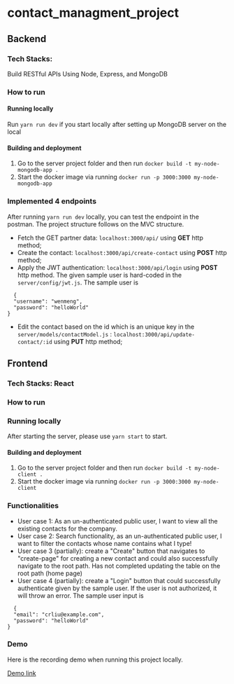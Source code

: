 # contact_managment_project

## Backend

### Tech Stacks:

Build RESTful APIs Using Node, Express, and MongoDB

### How to run
#### Running locally

Run `yarn run dev` if you start locally after setting up MongoDB server on the local

#### Building and deployment

1. Go to the server project folder and then run `docker build -t my-node-mongodb-app .`
2. Start the docker image via running `docker run -p 3000:3000 my-node-mongodb-app`

### Implemented 4 endpoints

After running `yarn run dev` locally, you can test the endpoint in the postman. The project structure follows on the MVC structure.

- Fetch the GET partner data: `localhost:3000/api/` using **GET** http method;
- Create the contact: `localhost:3000/api/create-contact` using **POST** http method;
- Apply the JWT authentication: `localhost:3000/api/login` using **POST** http method. The given sample user is hard-coded in the `server/config/jwt.js`. The sample user is
```
  {
  "username": "wenmeng",
  "password": "helloWorld"
}
```
- Edit the contact based on the id which is an unique key in the `server/models/contactModel.js` : `localhost:3000/api/update-contact/:id` using **PUT** http method;

## Frontend

### Tech Stacks: React

### How to run

### Running locally
After starting the server, please use `yarn start` to start. 

#### Building and deployment

1. Go to the server project folder and then run `docker build -t my-node-client .`
2. Start the docker image via running `docker run -p 3000:3000 my-node-client`

### Functionalities

- User case 1: As an un-authenticated public user, I want to view all the existing contacts for the company.
- User case 2: Search functionality, as an un-authenticated public user, I want to filter the contacts whose name contains what I type!
- User case 3 (partially): create a "Create" button that navigates to "create-page" for creating a new contact and could also successfully navigate to the root path. Has not completed updating the table on the root path (home page)
- User case 4 (partially): create a "Login" button that could successfully authenticate given by the sample user. If the user is not authorized, it will throw an error. The sample user input is
```
  {
  "email": "crliu@example.com",
  "password": "helloWorld"
}
```
### Demo
Here is the recording demo when running this project locally. 

[Demo link](https://youtu.be/2bQeQT38v20)
